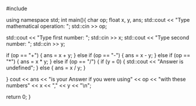 #include <iostream>

using namespace std;
int main(){
char op;
float x, y, ans;
std::cout << "Type mathematical operation: ";
std::cin >> op;

std::cout << "Type first number: ";
std::cin >> x;
std::cout << "Type second number: ";
std::cin >> y;


if (op == "+") {
    ans = x + y;
}
else if (op == "-") {
    ans = x - y;
}
else if (op == "*") {
    ans = x * y;
}
else if (op == "/") {
    if (y = 0) {
        std::cout << "Answer is undefined";
    }
    else {
        ans = x / y;
    }
    
}
cout << ans << "is your Answer if you were using" << op << "with these numbers" << x << "," << y << "\n";

return 0;
}
